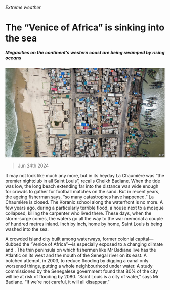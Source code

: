 ###### Extreme weather

# The “Venice of Africa” is sinking into the sea 

##### Megacities on the continent’s western coast are being swamped by rising oceans 

![image](images/20240629_MAP003.jpg) 

> Jun 24th 2024 

It may not look like much any more, but in its heyday La Chaumière was “the premier nightclub in all Saint Louis”, recalls Cheikh Badiane. When the tide was low, the long beach extending far into the distance was wide enough for crowds to gather for football matches on the sand. But in recent years, the ageing fisherman says, “so many catastrophes have happened.” La Chaumière is closed. The Koranic school along the waterfront is no more. A few years ago, during a particularly terrible flood, a house next to a mosque collapsed, killing the carpenter who lived there. These days, when the storm-surge comes, the waters go all the way to the war memorial a couple of hundred metres inland. Inch by inch, home by home, Saint Louis is being washed into the sea. 

A crowded island city built among waterways,  former colonial capital—dubbed the “Venice of Africa”—is especially exposed to a changing climate and . The thin peninsula on which fishermen like Mr Badiane live has the Atlantic on its west and the mouth of the Senegal river on its east. A botched attempt, in 2003, to reduce flooding by digging a canal only worsened things, putting a whole neighbourhood under water. A study commissioned by the Senegalese government found that 80% of the city will be at risk of flooding by 2080. “Saint Louis is a city of water,” says Mr Badiane. “If we’re not careful, it will all disappear.”


